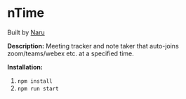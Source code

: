 # nTime

Built by [Naru](https://www.linkedin.com/in/naru-sadakuni-0a402310a/)


**Description:**
Meeting tracker and note taker that auto-joins zoom/teams/webex etc. at a specified time.

**Installation:**
1. `npm install`
2. `npm run start`

